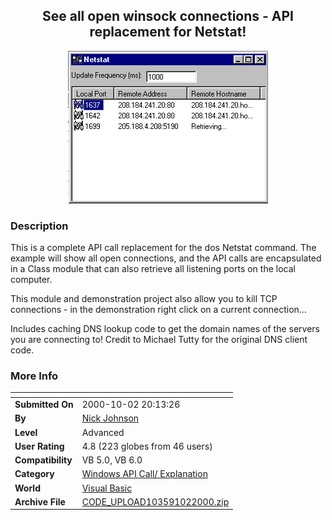 ﻿<div align="center">

## See all open winsock connections \- API replacement for Netstat\!

<img src="PIC200010226311604.gif">
</div>

### Description

This is a complete API call replacement for the dos Netstat command. The example will show all open connections, and the API calls are encapsulated in a Class module that can also retrieve all listening ports on the local computer.

This module and demonstration project also allow you to kill TCP connections - in the demonstration right click on a current connection...

Includes caching DNS lookup code to get the domain names of the servers you are connecting to! Credit to Michael Tutty for the original DNS client code.
 
### More Info
 


<span>             |<span>
---                |---
**Submitted On**   |2000-10-02 20:13:26
**By**             |[Nick Johnson](https://github.com/Planet-Source-Code/PSCIndex/blob/master/ByAuthor/nick-johnson.md)
**Level**          |Advanced
**User Rating**    |4.8 (223 globes from 46 users)
**Compatibility**  |VB 5\.0, VB 6\.0
**Category**       |[Windows API Call/ Explanation](https://github.com/Planet-Source-Code/PSCIndex/blob/master/ByCategory/windows-api-call-explanation__1-39.md)
**World**          |[Visual Basic](https://github.com/Planet-Source-Code/PSCIndex/blob/master/ByWorld/visual-basic.md)
**Archive File**   |[CODE\_UPLOAD103591022000\.zip](https://github.com/Planet-Source-Code/nick-johnson-see-all-open-winsock-connections-api-replacement-for-netstat__1-11834/archive/master.zip)








